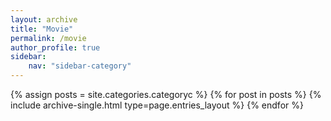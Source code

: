 ```yaml
---
layout: archive
title: "Movie"
permalink: /movie
author_profile: true
sidebar:
    nav: "sidebar-category"
---
```


{% assign posts = site.categories.categoryc %}
{% for post in posts %} {% include archive-single.html type=page.entries_layout %} {% endfor %}